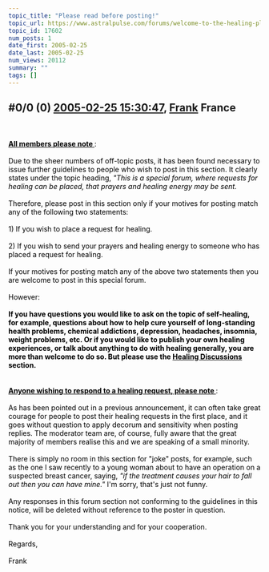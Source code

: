 ```yaml
---
topic_title: "Please read before posting!"
topic_url: https://www.astralpulse.com/forums/welcome-to-the-healing-place!/please-read-before-posting%21
topic_id: 17602
num_posts: 1
date_first: 2005-02-25
date_last: 2005-02-25
num_views: 20112
summary: ""
tags: []
---
```


## \#0/0 (0) [2005-02-25 15:30:47](https://www.astralpulse.com/forums/index.php?msg=152354), [Frank](https://www.astralpulse.com/forums/profile/?u=359) France ##
<section>
<span class="bbc_color" style="color: black;">
 <br>
 <br>
 <u>
  <b>
   All members please note
  </b>
 </u>
 :
 <br>
 <br>
 Due to the sheer numbers of off-topic posts, it has been found necessary to issue further guidelines to people who wish to post in this section. It clearly states under the topic heading,
 <i>
  "This is a special forum, where requests for healing can be placed, that prayers and healing energy may be sent.
 </i>
 <br>
 <br>
 Therefore, please post in this section only if your motives for posting match any of the following two statements:
 <br>
 <br>
 1) If you wish to place a request for healing.
 <br>
 <br>
 2) If you wish to send your prayers and healing energy to someone who has placed a request for healing.
 <br>
 <br>
 If your motives for posting match any of the above two statements then you are welcome to post in this special forum.
 <br>
 <br>
 However:
 <br>
 <br>
 <b>
  If you have questions you would like to ask on the topic of self-healing, for example, questions about how to help cure yourself of long-standing health problems, chemical addictions, depression, headaches, insomnia, weight problems, etc. Or if you would like to publish your own healing experiences, or talk about anything to do with healing generally, you are more than welcome to do so. But please use the
  <u>
   Healing Discussions
  </u>
  section.
 </b>
 <br>
 <br>
 <br>
 <u>
  <b>
   Anyone wishing to respond to a healing request, please note
  </b>
 </u>
 :
 <br>
 <br>
 As has been pointed out in a previous announcement, it can often take great courage for people to post their healing requests in the first place, and it goes without question to apply decorum and sensitivity when posting replies. The moderator team are, of course, fully aware that the great majority of members realise this and we are speaking of a small minority.
 <br>
 <br>
 There is simply no room in this section for "joke" posts, for example, such as the one I saw recently to a young woman about to have an operation on a suspected breast cancer, saying,
 <i>
  "if the treatment causes your hair to fall out then you can have mine."
 </i>
 I'm sorry, that's just not funny.
 <br>
 <br>
 Any responses in this forum section not conforming to the guidelines in this notice, will be deleted without reference to the poster in question.
 <br>
 <br>
 Thank you for your understanding and for your cooperation.
 <br>
 <br>
 Regards,
 <br>
 <br>
 Frank
 <br>
 <br>
</span>
</section>